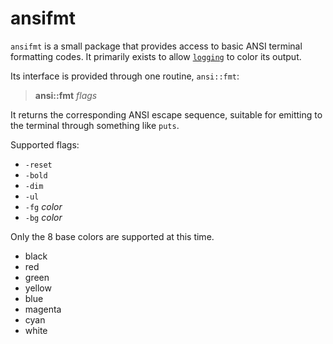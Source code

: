 # ansifmt

`ansifmt` is a small package that provides access to basic ANSI terminal
formatting codes.  It primarily exists to allow [`logging`](logging.md) to color
its output.

Its interface is provided through one routine, `ansi::fmt`:

> **ansi::fmt** *flags*

It returns the corresponding ANSI escape sequence, suitable for emitting to
the terminal through something like `puts`.

Supported flags:

- `-reset`
- `-bold`
- `-dim`
- `-ul`
- `-fg` *color*
- `-bg` *color*

Only the 8 base colors are supported at this time.

- black
- red
- green
- yellow
- blue
- magenta
- cyan
- white
